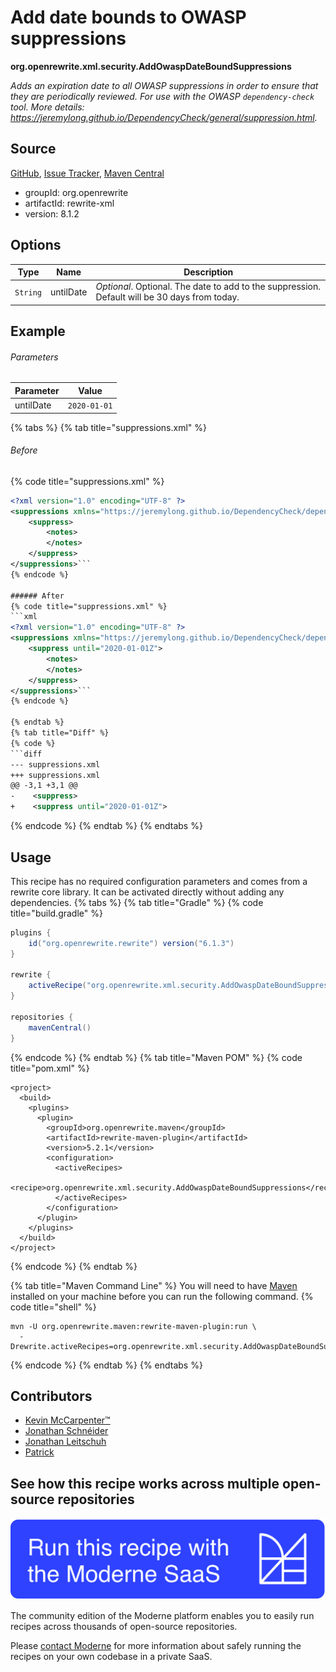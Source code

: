 # Add date bounds to OWASP suppressions

**org.openrewrite.xml.security.AddOwaspDateBoundSuppressions**

_Adds an expiration date to all OWASP suppressions in order to ensure that they are periodically reviewed. For use with the OWASP `dependency-check` tool. More details: https://jeremylong.github.io/DependencyCheck/general/suppression.html._

## Source

[GitHub](https://github.com/openrewrite/rewrite/blob/main/rewrite-xml/src/main/java/org/openrewrite/xml/security/AddOwaspDateBoundSuppressions.java), [Issue Tracker](https://github.com/openrewrite/rewrite/issues), [Maven Central](https://central.sonatype.com/artifact/org.openrewrite/rewrite-xml/8.1.2/jar)

* groupId: org.openrewrite
* artifactId: rewrite-xml
* version: 8.1.2

## Options

| Type | Name | Description |
| -- | -- | -- |
| `String` | untilDate | *Optional*. Optional. The date to add to the suppression. Default will be 30 days from today. |

## Example

###### Parameters
| Parameter | Value |
| -- | -- |
|untilDate|`2020-01-01`|


{% tabs %}
{% tab title="suppressions.xml" %}

###### Before
{% code title="suppressions.xml" %}
```xml
<?xml version="1.0" encoding="UTF-8" ?>
<suppressions xmlns="https://jeremylong.github.io/DependencyCheck/dependency-suppression.1.3.xsd">
    <suppress>
        <notes>
        </notes>
    </suppress>
</suppressions>```
{% endcode %}

###### After
{% code title="suppressions.xml" %}
```xml
<?xml version="1.0" encoding="UTF-8" ?>
<suppressions xmlns="https://jeremylong.github.io/DependencyCheck/dependency-suppression.1.3.xsd">
    <suppress until="2020-01-01Z">
        <notes>
        </notes>
    </suppress>
</suppressions>```
{% endcode %}

{% endtab %}
{% tab title="Diff" %}
{% code %}
```diff
--- suppressions.xml
+++ suppressions.xml
@@ -3,1 +3,1 @@
-    <suppress>
+    <suppress until="2020-01-01Z">
```
{% endcode %}
{% endtab %}
{% endtabs %}


## Usage

This recipe has no required configuration parameters and comes from a rewrite core library. It can be activated directly without adding any dependencies.
{% tabs %}
{% tab title="Gradle" %}
{% code title="build.gradle" %}
```groovy
plugins {
    id("org.openrewrite.rewrite") version("6.1.3")
}

rewrite {
    activeRecipe("org.openrewrite.xml.security.AddOwaspDateBoundSuppressions")
}

repositories {
    mavenCentral()
}

```
{% endcode %}
{% endtab %}
{% tab title="Maven POM" %}
{% code title="pom.xml" %}
```markup
<project>
  <build>
    <plugins>
      <plugin>
        <groupId>org.openrewrite.maven</groupId>
        <artifactId>rewrite-maven-plugin</artifactId>
        <version>5.2.1</version>
        <configuration>
          <activeRecipes>
            <recipe>org.openrewrite.xml.security.AddOwaspDateBoundSuppressions</recipe>
          </activeRecipes>
        </configuration>
      </plugin>
    </plugins>
  </build>
</project>
```
{% endcode %}
{% endtab %}

{% tab title="Maven Command Line" %}
You will need to have [Maven](https://maven.apache.org/download.cgi) installed on your machine before you can run the following command.
{% code title="shell" %}
```shell
mvn -U org.openrewrite.maven:rewrite-maven-plugin:run \
  -Drewrite.activeRecipes=org.openrewrite.xml.security.AddOwaspDateBoundSuppressions
```
{% endcode %}
{% endtab %}
{% endtabs %}

## Contributors
* [Kevin McCarpenter™️](kevin@moderne.io)
* [Jonathan Schnéider](jkschneider@gmail.com)
* [Jonathan Leitschuh](jonathan.leitschuh@gmail.com)
* [Patrick](patway99@gmail.com)


## See how this recipe works across multiple open-source repositories

[![Moderne Link Image](/.gitbook/assets/ModerneRecipeButton.png)](https://public.moderne.io/recipes/org.openrewrite.xml.security.AddOwaspDateBoundSuppressions)

The community edition of the Moderne platform enables you to easily run recipes across thousands of open-source repositories.

Please [contact Moderne](https://moderne.io/product) for more information about safely running the recipes on your own codebase in a private SaaS.
